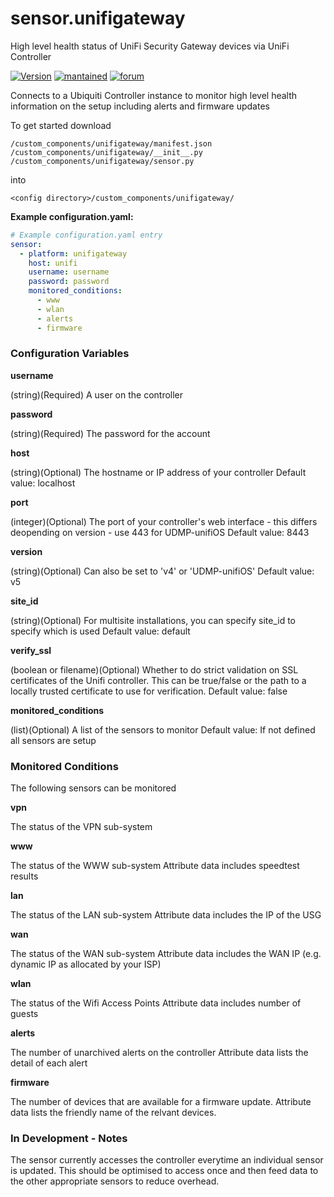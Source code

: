 # sensor.unifigateway
High level health status of UniFi Security Gateway devices via UniFi Controller
  
[![Version](https://img.shields.io/badge/version-0.3.4-green.svg?style=for-the-badge)](#) [![mantained](https://img.shields.io/maintenance/yes/2021.svg?style=for-the-badge)](#) [![forum](https://img.shields.io/badge/forum-visit-orange.svg?style=for-the-badge)](https://community.home-assistant.io/t/unifi-security-gateway/71505)   

Connects to a Ubiquiti Controller instance to monitor high level health information on the setup including alerts and firmware updates

To get started download
```
/custom_components/unifigateway/manifest.json
/custom_components/unifigateway/__init__.py
/custom_components/unifigateway/sensor.py
```
into
```
<config directory>/custom_components/unifigateway/
```

**Example configuration.yaml:**

```yaml
# Example configuration.yaml entry
sensor:
  - platform: unifigateway
    host: unifi
    username: username
    password: password
    monitored_conditions:
      - www
      - wlan
      - alerts
      - firmware
```
### Configuration Variables

**username**

  (string)(Required) A user on the controller
  
**password**

(string)(Required) The password for the account
  
**host**

  (string)(Optional) The hostname or IP address of your controller
  Default value: localhost

**port**

  (integer)(Optional) The port of your controller's web interface - this differs deopending on version - use 443 for UDMP-unifiOS
  Default value: 8443

**version**

  (string)(Optional) Can also  be set to 'v4' or 'UDMP-unifiOS' 
  Default value: v5

**site_id**

  (string)(Optional) For multisite installations, you can specify site_id to specify which is used
  Default value: default

**verify_ssl**

  (boolean or filename)(Optional) Whether to do strict validation on SSL certificates of the Unifi controller. This can be true/false or the path to a locally trusted certificate to use for verification.
  Default value: false

**monitored_conditions**

  (list)(Optional) A list of the sensors to monitor
  Default value: If not defined all sensors are setup
  
### Monitored Conditions

The following sensors can be monitored

**vpn**

  The status of the VPN sub-system
  
**www**

  The status of the WWW sub-system
  Attribute data includes speedtest results
  
**lan**

  The status of the LAN sub-system
  Attribute data includes the IP of the USG
  
**wan**

  The status of the WAN sub-system
  Attribute data includes the WAN IP (e.g. dynamic IP as allocated by your ISP)
  
**wlan**

  The status of the Wifi Access Points
  Attribute data includes number of guests
  
**alerts**

  The number of unarchived alerts on the controller
  Attribute data lists the detail of each alert
  
**firmware**

  The number of devices that are available for a firmware update.
  Attribute data lists the friendly name of the relvant devices.
  
### In Development - Notes

The sensor currently accesses the controller everytime an individual sensor is updated. This should be optimised to access once and then feed data to the other appropriate sensors to reduce overhead.
